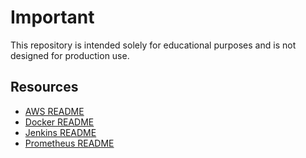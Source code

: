# Important

This repository is intended solely for educational purposes and is not designed for production use.

## Resources

- [AWS README](https://github.com/choonsiong/devops/blob/main/aws/README.md)
- [Docker README](https://github.com/choonsiong/devops/blob/main/docker/README.md)
- [Jenkins README](https://github.com/choonsiong/devops/blob/main/jenkins/README.md)
- [Prometheus README](https://github.com/choonsiong/devops/blob/main/prometheus/README.md)
